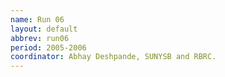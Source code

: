 ```yaml
---
name: Run 06
layout: default
abbrev: run06
period: 2005-2006
coordinator: Abhay Deshpande, SUNYSB and RBRC.
---
```


